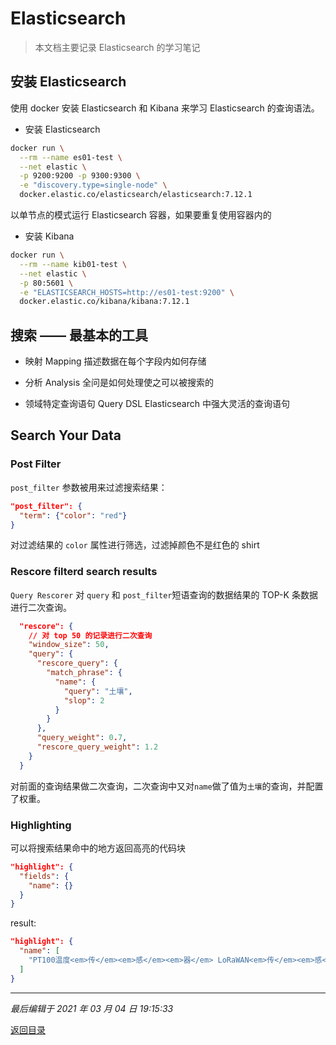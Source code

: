 # Elasticsearch

> 本文档主要记录 Elasticsearch 的学习笔记

## 安装 Elasticsearch

使用 docker 安装 Elasticsearch 和 Kibana 来学习 Elasticsearch 的查询语法。

- 安装 Elasticsearch

```sh
docker run \
  --rm --name es01-test \
  --net elastic \
  -p 9200:9200 -p 9300:9300 \
  -e "discovery.type=single-node" \
  docker.elastic.co/elasticsearch/elasticsearch:7.12.1
```

以单节点的模式运行 Elasticsearch 容器，如果要重复使用容器内的

- 安装 Kibana

```sh
docker run \
  --rm --name kib01-test \
  --net elastic \
  -p 80:5601 \
  -e "ELASTICSEARCH_HOSTS=http://es01-test:9200" \
  docker.elastic.co/kibana/kibana:7.12.1
```

## 搜索 —— 最基本的工具

- 映射 Mapping
  描述数据在每个字段内如何存储

- 分析 Analysis
  全问是如何处理使之可以被搜索的

- 领域特定查询语句 Query DSL
  Elasticsearch 中强大灵活的查询语句

## Search Your Data

### Post Filter

`post_filter` 参数被用来过滤搜索结果：

```json
"post_filter": {
  "term": {"color": "red"}
}
```

对过滤结果的 `color` 属性进行筛选，过滤掉颜色不是红色的 shirt

### Rescore filterd search results

`Query Rescorer` 对 `query` 和 `post_filter`短语查询的数据结果的 TOP-K 条数据进行二次查询。

```json
  "rescore": {
    // 对 top 50 的记录进行二次查询
    "window_size": 50,
    "query": {
      "rescore_query": {
        "match_phrase": {
          "name": {
            "query": "土壤",
            "slop": 2
          }
        }
      },
      "query_weight": 0.7,
      "rescore_query_weight": 1.2
    }
  }
```

对前面的查询结果做二次查询，二次查询中又对`name`做了值为`土壤`的查询，并配置了权重。

### Highlighting

可以将搜索结果命中的地方返回高亮的代码块

```json
"highlight": {
  "fields": {
    "name": {}
  }
}
```

result:

```json
"highlight": {
  "name": [
    "PT100温度<em>传</em><em>感</em><em>器</em> LoRaWAN<em>传</em><em>感</em><em>器</em> 环境监测<em>传</em><em>感</em><em>器</em>"
  ]
}
```

---

_最后编辑于 2021 年 03 月 04 日 19:15:33_

[返回目录](../menu.md)
